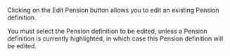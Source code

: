Clicking on the Edit Pension button allows you to edit an existing
Pension definition.

You must select the Pension definition to be edited, unless a Pension
definition is currently highlighted, in which case this Pension
definition will be edited.
